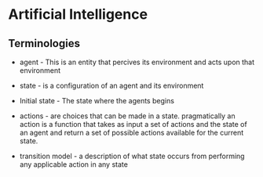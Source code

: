 # Artificial Intelligence

## Terminologies
* agent  - This is an entity that percives its environment and acts upon that environment
* state - is a configuration of an agent and its environment
* Initial state - The state where the agents begins
* actions - are choices that can be made in a state. pragmatically an action is a function that takes as input a set of actions and the state of an agent and return a set of possible actions available for the current state.

* transition model - a description of what state occurs from performing any applicable action in any state